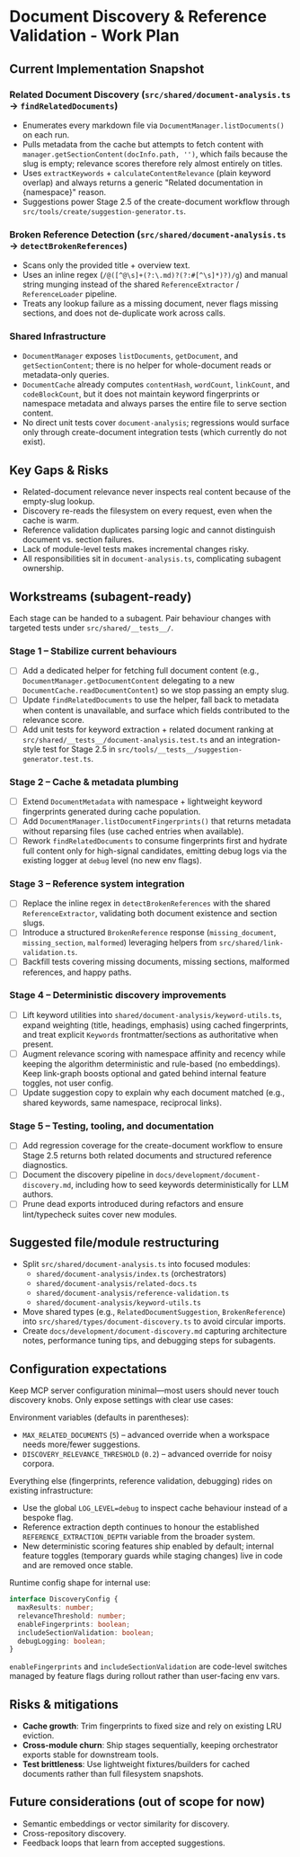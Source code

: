 # Document Discovery & Reference Validation - Work Plan

## Current Implementation Snapshot

### Related Document Discovery (`src/shared/document-analysis.ts` → `findRelatedDocuments`)
- Enumerates every markdown file via `DocumentManager.listDocuments()` on each run.
- Pulls metadata from the cache but attempts to fetch content with `manager.getSectionContent(docInfo.path, '')`, which fails because the slug is empty; relevance scores therefore rely almost entirely on titles.
- Uses `extractKeywords` + `calculateContentRelevance` (plain keyword overlap) and always returns a generic "Related documentation in {namespace}" reason.
- Suggestions power Stage 2.5 of the create-document workflow through `src/tools/create/suggestion-generator.ts`.

### Broken Reference Detection (`src/shared/document-analysis.ts` → `detectBrokenReferences`)
- Scans only the provided title + overview text.
- Uses an inline regex (`/@([^@\s]+(?:\.md)?(?:#[^\s]*)?)/g`) and manual string munging instead of the shared `ReferenceExtractor` / `ReferenceLoader` pipeline.
- Treats any lookup failure as a missing document, never flags missing sections, and does not de-duplicate work across calls.

### Shared Infrastructure
- `DocumentManager` exposes `listDocuments`, `getDocument`, and `getSectionContent`; there is no helper for whole-document reads or metadata-only queries.
- `DocumentCache` already computes `contentHash`, `wordCount`, `linkCount`, and `codeBlockCount`, but it does not maintain keyword fingerprints or namespace metadata and always parses the entire file to serve section content.
- No direct unit tests cover `document-analysis`; regressions would surface only through create-document integration tests (which currently do not exist).

## Key Gaps & Risks
- Related-document relevance never inspects real content because of the empty-slug lookup.
- Discovery re-reads the filesystem on every request, even when the cache is warm.
- Reference validation duplicates parsing logic and cannot distinguish document vs. section failures.
- Lack of module-level tests makes incremental changes risky.
- All responsibilities sit in `document-analysis.ts`, complicating subagent ownership.

## Workstreams (subagent-ready)
Each stage can be handed to a subagent. Pair behaviour changes with targeted tests under `src/shared/__tests__/`.

### Stage 1 – Stabilize current behaviours
- [ ] Add a dedicated helper for fetching full document content (e.g., `DocumentManager.getDocumentContent` delegating to a new `DocumentCache.readDocumentContent`) so we stop passing an empty slug.
- [ ] Update `findRelatedDocuments` to use the helper, fall back to metadata when content is unavailable, and surface which fields contributed to the relevance score.
- [ ] Add unit tests for keyword extraction + related document ranking at `src/shared/__tests__/document-analysis.test.ts` and an integration-style test for Stage 2.5 in `src/tools/__tests__/suggestion-generator.test.ts`.

### Stage 2 – Cache & metadata plumbing
- [ ] Extend `DocumentMetadata` with namespace + lightweight keyword fingerprints generated during cache population.
- [ ] Add `DocumentManager.listDocumentFingerprints()` that returns metadata without reparsing files (use cached entries when available).
- [ ] Rework `findRelatedDocuments` to consume fingerprints first and hydrate full content only for high-signal candidates, emitting debug logs via the existing logger at `debug` level (no new env flags).

### Stage 3 – Reference system integration
- [ ] Replace the inline regex in `detectBrokenReferences` with the shared `ReferenceExtractor`, validating both document existence and section slugs.
- [ ] Introduce a structured `BrokenReference` response (`missing_document`, `missing_section`, `malformed`) leveraging helpers from `src/shared/link-validation.ts`.
- [ ] Backfill tests covering missing documents, missing sections, malformed references, and happy paths.

### Stage 4 – Deterministic discovery improvements
- [ ] Lift keyword utilities into `shared/document-analysis/keyword-utils.ts`, expand weighting (title, headings, emphasis) using cached fingerprints, and treat explicit `Keywords` frontmatter/sections as authoritative when present.
- [ ] Augment relevance scoring with namespace affinity and recency while keeping the algorithm deterministic and rule-based (no embeddings). Keep link-graph boosts optional and gated behind internal feature toggles, not user config.
- [ ] Update suggestion copy to explain why each document matched (e.g., shared keywords, same namespace, reciprocal links).

### Stage 5 – Testing, tooling, and documentation
- [ ] Add regression coverage for the create-document workflow to ensure Stage 2.5 returns both related documents and structured reference diagnostics.
- [ ] Document the discovery pipeline in `docs/development/document-discovery.md`, including how to seed keywords deterministically for LLM authors.
- [ ] Prune dead exports introduced during refactors and ensure lint/typecheck suites cover new modules.

## Suggested file/module restructuring
- Split `src/shared/document-analysis.ts` into focused modules:
  - `shared/document-analysis/index.ts` (orchestrators)
  - `shared/document-analysis/related-docs.ts`
  - `shared/document-analysis/reference-validation.ts`
  - `shared/document-analysis/keyword-utils.ts`
- Move shared types (e.g., `RelatedDocumentSuggestion`, `BrokenReference`) into `src/shared/types/document-discovery.ts` to avoid circular imports.
- Create `docs/development/document-discovery.md` capturing architecture notes, performance tuning tips, and debugging steps for subagents.

## Configuration expectations
Keep MCP server configuration minimal—most users should never touch discovery knobs. Only expose settings with clear use cases:

Environment variables (defaults in parentheses):
- `MAX_RELATED_DOCUMENTS` (`5`) – advanced override when a workspace needs more/fewer suggestions.
- `DISCOVERY_RELEVANCE_THRESHOLD` (`0.2`) – advanced override for noisy corpora.

Everything else (fingerprints, reference validation, debugging) rides on existing infrastructure:
- Use the global `LOG_LEVEL=debug` to inspect cache behaviour instead of a bespoke flag.
- Reference extraction depth continues to honour the established `REFERENCE_EXTRACTION_DEPTH` variable from the broader system.
- New deterministic scoring features ship enabled by default; internal feature toggles (temporary guards while staging changes) live in code and are removed once stable.

Runtime config shape for internal use:
```typescript
interface DiscoveryConfig {
  maxResults: number;
  relevanceThreshold: number;
  enableFingerprints: boolean;
  includeSectionValidation: boolean;
  debugLogging: boolean;
}
```
`enableFingerprints` and `includeSectionValidation` are code-level switches managed by feature flags during rollout rather than user-facing env vars.

## Risks & mitigations
- **Cache growth**: Trim fingerprints to fixed size and rely on existing LRU eviction.
- **Cross-module churn**: Ship stages sequentially, keeping orchestrator exports stable for downstream tools.
- **Test brittleness**: Use lightweight fixtures/builders for cached documents rather than full filesystem snapshots.

## Future considerations (out of scope for now)
- Semantic embeddings or vector similarity for discovery.
- Cross-repository discovery.
- Feedback loops that learn from accepted suggestions.
